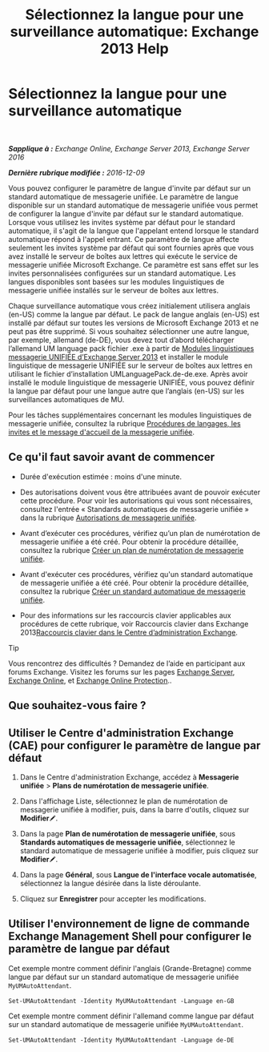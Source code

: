 ﻿---
title: 'Sélectionnez la langue pour une surveillance automatique: Exchange 2013 Help'
TOCTitle: Sélectionnez la langue pour une surveillance automatique
ms:assetid: 3a1c1ec0-c726-41fb-a294-59faab205609
ms:mtpsurl: https://technet.microsoft.com/fr-fr/library/Aa997306(v=EXCHG.150)
ms:contentKeyID: 50555373
ms.date: 05/23/2018
mtps_version: v=EXCHG.150
ms.translationtype: MT
---

# Sélectionnez la langue pour une surveillance automatique

 

_**Sapplique à :** Exchange Online, Exchange Server 2013, Exchange Server 2016_

_**Dernière rubrique modifiée :** 2016-12-09_

Vous pouvez configurer le paramètre de langue d'invite par défaut sur un standard automatique de messagerie unifiée. Le paramètre de langue disponible sur un standard automatique de messagerie unifiée vous permet de configurer la langue d'invite par défaut sur le standard automatique. Lorsque vous utilisez les invites système par défaut pour le standard automatique, il s'agit de la langue que l'appelant entend lorsque le standard automatique répond à l'appel entrant. Ce paramètre de langue affecte seulement les invites système par défaut qui sont fournies après que vous avez installé le serveur de boîtes aux lettres qui exécute le service de messagerie unifiée Microsoft Exchange. Ce paramètre est sans effet sur les invites personnalisées configurées sur un standard automatique. Les langues disponibles sont basées sur les modules linguistiques de messagerie unifiée installés sur le serveur de boîtes aux lettres.

Chaque surveillance automatique vous créez initialement utilisera anglais (en-US) comme la langue par défaut. Le pack de langue anglais (en-US) est installé par défaut sur toutes les versions de Microsoft Exchange 2013 et ne peut pas être supprimé. Si vous souhaitez sélectionner une autre langue, par exemple, allemand (de-DE), vous devez tout d’abord télécharger l’allemand UM language pack fichier .exe à partir de [Modules linguistiques messagerie UNIFIÉE d’Exchange Server 2013](https://go.microsoft.com/fwlink/?linkid=266542) et installer le module linguistique de messagerie UNIFIÉE sur le serveur de boîtes aux lettres en utilisant le fichier d’installation UMLanguagePack.de-de.exe. Après avoir installé le module linguistique de messagerie UNIFIÉE, vous pouvez définir la langue par défaut pour une langue autre que l’anglais (en-US) sur les surveillances automatiques de MU.

Pour les tâches supplémentaires concernant les modules linguistiques de messagerie unifiée, consultez la rubrique [Procédures de langages, les invites et le message d'accueil de la messagerie unifiée](um-languages-prompts-and-greetings-procedures-exchange-2013-help.md).

## Ce qu'il faut savoir avant de commencer

  - Durée d'exécution estimée : moins d'une minute.

  - Des autorisations doivent vous être attribuées avant de pouvoir exécuter cette procédure. Pour voir les autorisations qui vous sont nécessaires, consultez l'entrée « Standards automatiques de messagerie unifiée » dans la rubrique [Autorisations de messagerie unifiée](unified-messaging-permissions-exchange-2013-help.md).

  - Avant d’exécuter ces procédures, vérifiez qu’un plan de numérotation de messagerie unifiée a été créé. Pour obtenir la procédure détaillée, consultez la rubrique [Créer un plan de numérotation de messagerie unifiée](create-a-um-dial-plan-exchange-2013-help.md).

  - Avant d'exécuter ces procédures, vérifiez qu'un standard automatique de messagerie unifiée a été créé. Pour obtenir la procédure détaillée, consultez la rubrique [Créer un standard automatique de messagerie unifiée](create-a-um-auto-attendant-exchange-2013-help.md).

  - Pour des informations sur les raccourcis clavier applicables aux procédures de cette rubrique, voir Raccourcis clavier dans Exchange 2013[Raccourcis clavier dans le Centre d’administration Exchange](keyboard-shortcuts-in-the-exchange-admin-center-exchange-online-protection-help.md).

> [!TIP]
> Vous rencontrez des difficultés ? Demandez de l’aide en participant aux forums Exchange. Visitez les forums sur les pages <a href="https://go.microsoft.com/fwlink/p/?linkid=60612">Exchange Server</a>, <a href="https://go.microsoft.com/fwlink/p/?linkid=267542">Exchange Online</a>, et <a href="https://go.microsoft.com/fwlink/p/?linkid=285351">Exchange Online Protection</a>..


## Que souhaitez-vous faire ?

## Utiliser le Centre d'administration Exchange (CAE) pour configurer le paramètre de langue par défaut

1.  Dans le Centre d'administration Exchange, accédez à **Messagerie unifiée** \> **Plans de numérotation de messagerie unifiée**.

2.  Dans l'affichage Liste, sélectionnez le plan de numérotation de messagerie unifiée à modifier, puis, dans la barre d'outils, cliquez sur **Modifier**![Icône Modifier](images/Bb124582.6f53ccb2-1f13-4c02-bea0-30690e6ea71d(EXCHG.150).gif "Icône Modifier").

3.  Dans la page **Plan de numérotation de messagerie unifiée**, sous **Standards automatiques de messagerie unifiée**, sélectionnez le standard automatique de messagerie unifiée à modifier, puis cliquez sur **Modifier**![Icône Modifier](images/Bb124582.6f53ccb2-1f13-4c02-bea0-30690e6ea71d(EXCHG.150).gif "Icône Modifier").

4.  Dans la page **Général**, sous **Langue de l'interface vocale automatisée**, sélectionnez la langue désirée dans la liste déroulante.

5.  Cliquez sur **Enregistrer** pour accepter les modifications.

## Utiliser l'environnement de ligne de commande Exchange Management Shell pour configurer le paramètre de langue par défaut

Cet exemple montre comment définir l'anglais (Grande-Bretagne) comme langue par défaut sur un standard automatique de messagerie unifiée `MyUMAutoAttendant`.

    Set-UMAutoAttendant -Identity MyUMAutoAttendant -Language en-GB

Cet exemple montre comment définir l'allemand comme langue par défaut sur un standard automatique de messagerie unifiée `MyUMAutoAttendant`.

    Set-UMAutoAttendant -Identity MyUMAutoAttendant -Language de-DE

